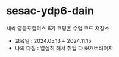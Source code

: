 # sesac-ydp6-dain
새싹 영등포캠퍼스 6기 코딩온 수업 코드 저장소

- 교육일 : 2024.05.13 ~ 2024.11.15
- 나의 다짐 : 열심히 해서 취업 다 뽀개버려야지